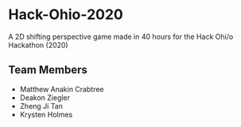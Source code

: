 # Hack-Ohio-2020
A 2D shifting perspective game made in 40 hours for the Hack Ohi/o Hackathon (2020)

## Team Members
- Matthew Anakin Crabtree
- Deakon Ziegler
- Zheng Ji Tan
- Krysten Holmes
